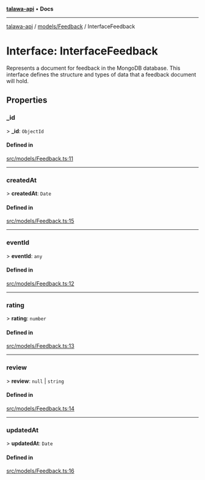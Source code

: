 [**talawa-api**](../../../README.md) • **Docs**

***

[talawa-api](../../../modules.md) / [models/Feedback](../README.md) / InterfaceFeedback

# Interface: InterfaceFeedback

Represents a document for feedback in the MongoDB database.
This interface defines the structure and types of data that a feedback document will hold.

## Properties

### \_id

\> **\_id**: `ObjectId`

#### Defined in

[src/models/Feedback.ts:11](https://github.com/PalisadoesFoundation/talawa-api/blob/fb5076f344cd74d4e51c692cbc70fc337bf1ac39/src/models/Feedback.ts#L11)

***

### createdAt

\> **createdAt**: `Date`

#### Defined in

[src/models/Feedback.ts:15](https://github.com/PalisadoesFoundation/talawa-api/blob/fb5076f344cd74d4e51c692cbc70fc337bf1ac39/src/models/Feedback.ts#L15)

***

### eventId

\> **eventId**: `any`

#### Defined in

[src/models/Feedback.ts:12](https://github.com/PalisadoesFoundation/talawa-api/blob/fb5076f344cd74d4e51c692cbc70fc337bf1ac39/src/models/Feedback.ts#L12)

***

### rating

\> **rating**: `number`

#### Defined in

[src/models/Feedback.ts:13](https://github.com/PalisadoesFoundation/talawa-api/blob/fb5076f344cd74d4e51c692cbc70fc337bf1ac39/src/models/Feedback.ts#L13)

***

### review

\> **review**: `null` \| `string`

#### Defined in

[src/models/Feedback.ts:14](https://github.com/PalisadoesFoundation/talawa-api/blob/fb5076f344cd74d4e51c692cbc70fc337bf1ac39/src/models/Feedback.ts#L14)

***

### updatedAt

\> **updatedAt**: `Date`

#### Defined in

[src/models/Feedback.ts:16](https://github.com/PalisadoesFoundation/talawa-api/blob/fb5076f344cd74d4e51c692cbc70fc337bf1ac39/src/models/Feedback.ts#L16)
